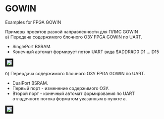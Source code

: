 # GOWIN
Examples for FPGA GOWIN

Примеры проектов разной направленности для ПЛИС GOWIN  
a) Передача содержимого блочного ОЗУ FPGA GOWIN по UART.
* SinglePort BSRAM. 
* Конечный автомат формирует поток UART вида $ADDR#D0 D1 ... D15<CR>  
  
<image src="/images/Dump GOWIN.png" border="5px solid red"/>
  
б) Перердача содержимого блочного ОЗУ FPGA GOWIN по UART. 
* DualPort BSRAM. 
* Первый порт - изменение содержимого ОЗУ.
* Второй порт - конечный автомат формирования по UART отладочного потока форматом указанным в пункте а.  
  
<image src="/images/SerialDebug.png" border="5px solid red"/>

